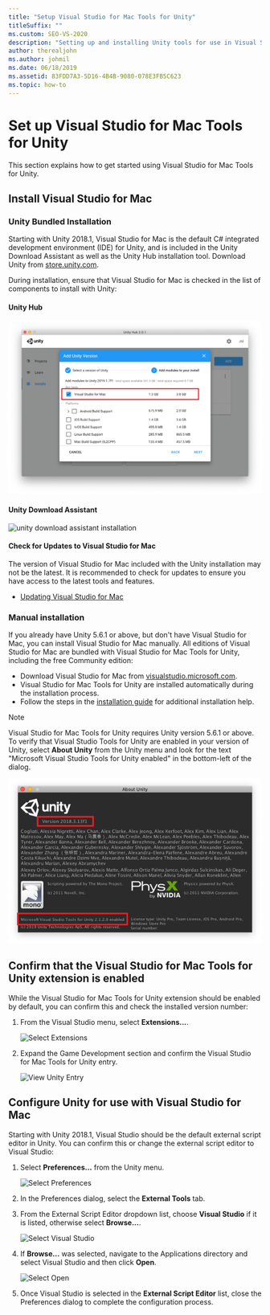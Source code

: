 ```yaml
---
title: "Setup Visual Studio for Mac Tools for Unity"
titleSuffix: ""
ms.custom: SEO-VS-2020
description: "Setting up and installing Unity tools for use in Visual Studio for Mac"
author: therealjohn
ms.author: johmil
ms.date: 06/18/2019
ms.assetid: 83FDD7A3-5D16-4B4B-9080-078E3FB5C623
ms.topic: how-to
---
```

# Set up Visual Studio for Mac Tools for Unity

This section explains how to get started using Visual Studio for Mac Tools for Unity.

## Install Visual Studio for Mac

### Unity Bundled Installation

Starting with Unity 2018.1, Visual Studio for Mac is the default C# integrated development environment (IDE) for Unity, and is included in the Unity Download Assistant as well as the Unity Hub installation tool. Download Unity from [store.unity.com](https://store.unity.com/).

During installation, ensure that Visual Studio for Mac is checked in the list of components to install with Unity:

#### Unity Hub

![unity hub installation](media/setup-vsmac-tools-unity-image7.png)

#### Unity Download Assistant

![unity download assistant installation](media/setup-vsmac-tools-unity-image8.png)

#### Check for Updates to Visual Studio for Mac

The version of Visual Studio for Mac included with the Unity installation may not be the latest. It is recommended to check for updates to ensure you have access to the latest tools and features.

* [Updating Visual Studio for Mac](update.md)

### Manual installation

If you already have Unity 5.6.1 or above, but don't have Visual Studio for Mac, you can install Visual Studio for Mac manually. All editions of Visual Studio for Mac are bundled with Visual Studio for Mac Tools for Unity, including the free Community edition:

* Download Visual Studio for Mac from [visualstudio.microsoft.com](https://visualstudio.microsoft.com/).
* Visual Studio for Mac Tools for Unity are installed automatically during the installation process.
* Follow the steps in the [installation guide](./installation.md) for additional installation help.

> [!NOTE]
> Visual Studio for Mac Tools for Unity requires Unity version 5.6.1 or above. To verify that Visual Studio Tools for Unity are enabled in your version of Unity, select **About Unity** from the Unity menu and look for the text "Microsoft Visual Studio Tools for Unity enabled" in the bottom-left of the dialog.
>
> ![About Unity](media/setup-vsmac-tools-unity-image3.png)

## Confirm that the Visual Studio for Mac Tools for Unity extension is enabled

While the Visual Studio for Mac Tools for Unity extension should be enabled by default, you can confirm this and check the installed version number:

1. From the Visual Studio menu, select **Extensions...**.

   ![Select Extensions](media/setup-vsmac-tools-unity-image1.png)

2. Expand the Game Development section and confirm the Visual Studio for Mac Tools for Unity entry.

   ![View Unity Entry](media/setup-vsmac-tools-unity-image2.png)

## Configure Unity for use with Visual Studio for Mac

Starting with Unity 2018.1, Visual Studio should be the default external script editor in Unity. You can confirm this or change the external script editor to Visual Studio:

1. Select **Preferences...** from the Unity menu.

   ![Select Preferences](media/setup-vsmac-tools-unity-image4.png)

2. In the Preferences dialog, select the **External Tools** tab.

3. From the External Script Editor dropdown list, choose **Visual Studio** if it is listed, otherwise select **Browse...**.

   ![Select Visual Studio](media/setup-vsmac-tools-unity-image5.png)

4. If **Browse...** was selected, navigate to the Applications directory and select Visual Studio and then click **Open**.

   ![Select Open](media/setup-vsmac-tools-unity-image6.png)

5. Once Visual Studio is selected in the **External Script Editor** list, close the Preferences dialog to complete the configuration process.